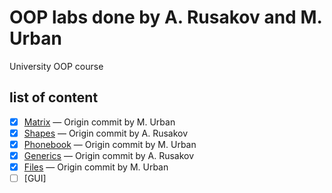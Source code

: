 # OOP labs done by A. Rusakov and M. Urban
 University OOP course
 
## list of content
- [x] [Matrix](https://github.com/Bumblbeer/OOP/tree/main/src/main/kotlin/ru/etu/oop/lab1) — Origin commit by M. Urban
- [x] [Shapes](https://github.com/Bumblbeer/OOP/tree/main/src/main/kotlin/ru/etu/oop/lab2) — Origin commit by A. Rusakov
- [x] [Phonebook](https://github.com/Bumblbeer/OOP/tree/main/src/main/kotlin/ru/etu/oop/lab3) — Origin commit by M. Urban
- [x] [Generics](https://github.com/Bumblbeer/OOP/tree/main/src/main/kotlin/ru/etu/oop/lab4) — Origin commit by A. Rusakov
- [x] [Files](https://github.com/Bumblbeer/OOP/tree/main/src/main/kotlin/ru/etu/oop/lab5) — Origin commit by M. Urban
- [ ] [GUI]
